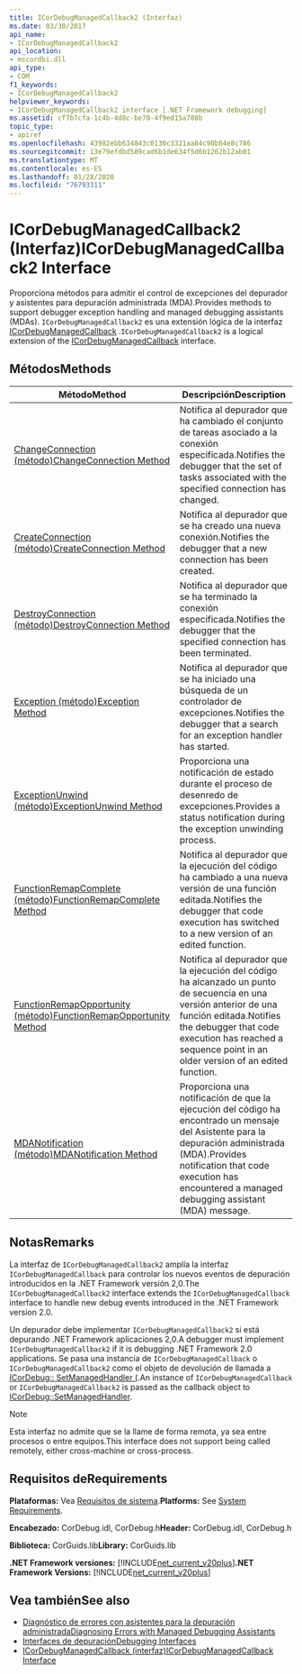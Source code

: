 ```yaml
---
title: ICorDebugManagedCallback2 (Interfaz)
ms.date: 03/30/2017
api_name:
- ICorDebugManagedCallback2
api_location:
- mscordbi.dll
api_type:
- COM
f1_keywords:
- ICorDebugManagedCallback2
helpviewer_keywords:
- ICorDebugManagedCallback2 interface [.NET Framework debugging]
ms.assetid: cf7b7cfa-1c4b-4d8c-be70-4f9ed15a788b
topic_type:
- apiref
ms.openlocfilehash: 43982ebb634843c0130c3321aa84c90b84e8c786
ms.sourcegitcommit: 13e79efdbd589cad6b1de634f5d6b1262b12ab01
ms.translationtype: MT
ms.contentlocale: es-ES
ms.lasthandoff: 01/28/2020
ms.locfileid: "76793311"
---
```

# <a name="icordebugmanagedcallback2-interface"></a><span data-ttu-id="b8f24-102">ICorDebugManagedCallback2 (Interfaz)</span><span class="sxs-lookup"><span data-stu-id="b8f24-102">ICorDebugManagedCallback2 Interface</span></span>
<span data-ttu-id="b8f24-103">Proporciona métodos para admitir el control de excepciones del depurador y asistentes para depuración administrada (MDA).</span><span class="sxs-lookup"><span data-stu-id="b8f24-103">Provides methods to support debugger exception handling and managed debugging assistants (MDAs).</span></span> <span data-ttu-id="b8f24-104">`ICorDebugManagedCallback2` es una extensión lógica de la interfaz [ICorDebugManagedCallback](icordebugmanagedcallback-interface.md) .</span><span class="sxs-lookup"><span data-stu-id="b8f24-104">`ICorDebugManagedCallback2` is a logical extension of the [ICorDebugManagedCallback](icordebugmanagedcallback-interface.md) interface.</span></span>  
  
## <a name="methods"></a><span data-ttu-id="b8f24-105">Métodos</span><span class="sxs-lookup"><span data-stu-id="b8f24-105">Methods</span></span>  
  
|<span data-ttu-id="b8f24-106">Método</span><span class="sxs-lookup"><span data-stu-id="b8f24-106">Method</span></span>|<span data-ttu-id="b8f24-107">Descripción</span><span class="sxs-lookup"><span data-stu-id="b8f24-107">Description</span></span>|  
|------------|-----------------|  
|[<span data-ttu-id="b8f24-108">ChangeConnection (método)</span><span class="sxs-lookup"><span data-stu-id="b8f24-108">ChangeConnection Method</span></span>](icordebugmanagedcallback2-changeconnection-method.md)|<span data-ttu-id="b8f24-109">Notifica al depurador que ha cambiado el conjunto de tareas asociado a la conexión especificada.</span><span class="sxs-lookup"><span data-stu-id="b8f24-109">Notifies the debugger that the set of tasks associated with the specified connection has changed.</span></span>|  
|[<span data-ttu-id="b8f24-110">CreateConnection (método)</span><span class="sxs-lookup"><span data-stu-id="b8f24-110">CreateConnection Method</span></span>](icordebugmanagedcallback2-createconnection-method.md)|<span data-ttu-id="b8f24-111">Notifica al depurador que se ha creado una nueva conexión.</span><span class="sxs-lookup"><span data-stu-id="b8f24-111">Notifies the debugger that a new connection has been created.</span></span>|  
|[<span data-ttu-id="b8f24-112">DestroyConnection (método)</span><span class="sxs-lookup"><span data-stu-id="b8f24-112">DestroyConnection Method</span></span>](icordebugmanagedcallback2-destroyconnection-method.md)|<span data-ttu-id="b8f24-113">Notifica al depurador que se ha terminado la conexión especificada.</span><span class="sxs-lookup"><span data-stu-id="b8f24-113">Notifies the debugger that the specified connection has been terminated.</span></span>|  
|[<span data-ttu-id="b8f24-114">Exception (método)</span><span class="sxs-lookup"><span data-stu-id="b8f24-114">Exception Method</span></span>](icordebugmanagedcallback2-exception-method.md)|<span data-ttu-id="b8f24-115">Notifica al depurador que se ha iniciado una búsqueda de un controlador de excepciones.</span><span class="sxs-lookup"><span data-stu-id="b8f24-115">Notifies the debugger that a search for an exception handler has started.</span></span>|  
|[<span data-ttu-id="b8f24-116">ExceptionUnwind (método)</span><span class="sxs-lookup"><span data-stu-id="b8f24-116">ExceptionUnwind Method</span></span>](icordebugmanagedcallback2-exceptionunwind-method.md)|<span data-ttu-id="b8f24-117">Proporciona una notificación de estado durante el proceso de desenredo de excepciones.</span><span class="sxs-lookup"><span data-stu-id="b8f24-117">Provides a status notification during the exception unwinding process.</span></span>|  
|[<span data-ttu-id="b8f24-118">FunctionRemapComplete (método)</span><span class="sxs-lookup"><span data-stu-id="b8f24-118">FunctionRemapComplete Method</span></span>](icordebugmanagedcallback2-functionremapcomplete-method.md)|<span data-ttu-id="b8f24-119">Notifica al depurador que la ejecución del código ha cambiado a una nueva versión de una función editada.</span><span class="sxs-lookup"><span data-stu-id="b8f24-119">Notifies the debugger that code execution has switched to a new version of an edited function.</span></span>|  
|[<span data-ttu-id="b8f24-120">FunctionRemapOpportunity (método)</span><span class="sxs-lookup"><span data-stu-id="b8f24-120">FunctionRemapOpportunity Method</span></span>](icordebugmanagedcallback2-functionremapopportunity-method.md)|<span data-ttu-id="b8f24-121">Notifica al depurador que la ejecución del código ha alcanzado un punto de secuencia en una versión anterior de una función editada.</span><span class="sxs-lookup"><span data-stu-id="b8f24-121">Notifies the debugger that code execution has reached a sequence point in an older version of an edited function.</span></span>|  
|[<span data-ttu-id="b8f24-122">MDANotification (método)</span><span class="sxs-lookup"><span data-stu-id="b8f24-122">MDANotification Method</span></span>](icordebugmanagedcallback2-mdanotification-method.md)|<span data-ttu-id="b8f24-123">Proporciona una notificación de que la ejecución del código ha encontrado un mensaje del Asistente para la depuración administrada (MDA).</span><span class="sxs-lookup"><span data-stu-id="b8f24-123">Provides notification that code execution has encountered a managed debugging assistant (MDA) message.</span></span>|  
  
## <a name="remarks"></a><span data-ttu-id="b8f24-124">Notas</span><span class="sxs-lookup"><span data-stu-id="b8f24-124">Remarks</span></span>  
 <span data-ttu-id="b8f24-125">La interfaz de `ICorDebugManagedCallback2` amplía la interfaz `ICorDebugManagedCallback` para controlar los nuevos eventos de depuración introducidos en la .NET Framework versión 2,0.</span><span class="sxs-lookup"><span data-stu-id="b8f24-125">The `ICorDebugManagedCallback2` interface extends the `ICorDebugManagedCallback` interface to handle new debug events introduced in the .NET Framework version 2.0.</span></span>  
  
 <span data-ttu-id="b8f24-126">Un depurador debe implementar `ICorDebugManagedCallback2` si está depurando .NET Framework aplicaciones 2,0.</span><span class="sxs-lookup"><span data-stu-id="b8f24-126">A debugger must implement `ICorDebugManagedCallback2` if it is debugging .NET Framework 2.0 applications.</span></span> <span data-ttu-id="b8f24-127">Se pasa una instancia de `ICorDebugManagedCallback` o `ICorDebugManagedCallback2` como el objeto de devolución de llamada a [ICorDebug:: SetManagedHandler (](icordebug-setmanagedhandler-method.md).</span><span class="sxs-lookup"><span data-stu-id="b8f24-127">An instance of `ICorDebugManagedCallback` or `ICorDebugManagedCallback2` is passed as the callback object to [ICorDebug::SetManagedHandler](icordebug-setmanagedhandler-method.md).</span></span>  
  
> [!NOTE]
> <span data-ttu-id="b8f24-128">Esta interfaz no admite que se la llame de forma remota, ya sea entre procesos o entre equipos.</span><span class="sxs-lookup"><span data-stu-id="b8f24-128">This interface does not support being called remotely, either cross-machine or cross-process.</span></span>  
  
## <a name="requirements"></a><span data-ttu-id="b8f24-129">Requisitos de</span><span class="sxs-lookup"><span data-stu-id="b8f24-129">Requirements</span></span>  
 <span data-ttu-id="b8f24-130">**Plataformas:** Vea [Requisitos de sistema](../../../../docs/framework/get-started/system-requirements.md).</span><span class="sxs-lookup"><span data-stu-id="b8f24-130">**Platforms:** See [System Requirements](../../../../docs/framework/get-started/system-requirements.md).</span></span>  
  
 <span data-ttu-id="b8f24-131">**Encabezado:** CorDebug.idl, CorDebug.h</span><span class="sxs-lookup"><span data-stu-id="b8f24-131">**Header:** CorDebug.idl, CorDebug.h</span></span>  
  
 <span data-ttu-id="b8f24-132">**Biblioteca:** CorGuids.lib</span><span class="sxs-lookup"><span data-stu-id="b8f24-132">**Library:** CorGuids.lib</span></span>  
  
 <span data-ttu-id="b8f24-133">**.NET Framework versiones:** [!INCLUDE[net_current_v20plus](../../../../includes/net-current-v20plus-md.md)]</span><span class="sxs-lookup"><span data-stu-id="b8f24-133">**.NET Framework Versions:** [!INCLUDE[net_current_v20plus](../../../../includes/net-current-v20plus-md.md)]</span></span>  
  
## <a name="see-also"></a><span data-ttu-id="b8f24-134">Vea también</span><span class="sxs-lookup"><span data-stu-id="b8f24-134">See also</span></span>

- [<span data-ttu-id="b8f24-135">Diagnóstico de errores con asistentes para la depuración administrada</span><span class="sxs-lookup"><span data-stu-id="b8f24-135">Diagnosing Errors with Managed Debugging Assistants</span></span>](../../../../docs/framework/debug-trace-profile/diagnosing-errors-with-managed-debugging-assistants.md)
- [<span data-ttu-id="b8f24-136">Interfaces de depuración</span><span class="sxs-lookup"><span data-stu-id="b8f24-136">Debugging Interfaces</span></span>](debugging-interfaces.md)
- [<span data-ttu-id="b8f24-137">ICorDebugManagedCallback (interfaz)</span><span class="sxs-lookup"><span data-stu-id="b8f24-137">ICorDebugManagedCallback Interface</span></span>](icordebugmanagedcallback-interface.md)
